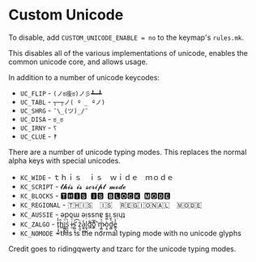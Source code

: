 # Custom Unicode

To disable, add `CUSTOM_UNICODE_ENABLE = no` to the keymap's `rules.mk`.

This disables all of the various implementations of unicode, enables the common unicode core, and allows usage.

In addition to a number of unicode keycodes:

* `UC_FLIP` - `(ノಠ痊ಠ)ノ彡┻━┻`
* `UC_TABL` - `┬─┬ノ( º _ ºノ)`
* `UC_SHRG` - `¯\_(ツ)_/¯`
* `UC_DISA` -  `ಠ_ಠ`
* `UC_IRNY` - `⸮`
* `UC_CLUE` - `‽`

There are a number of unicode typing modes. This replaces the normal alpha keys with special unicodes.

* `KC_WIDE` - ｔｈｉｓ ｉｓ ｗｉｄｅ ｍｏｄｅ
* `KC_SCRIPT` - 𝓽𝓱𝓲𝓼 𝓲𝓼 𝓼𝓬𝓻𝓲𝓹𝓽 𝓶𝓸𝓭𝓮
* `KC_BLOCKS` - 🆃🅷🅸🆂 🅸🆂 🅱🅻🅾🅲🅺 🅼🅾🅳🅴
* `KC_REGIONAL` - 🇹‌‌🇭‌‌🇮‌‌🇸‌‌ ‌‌🇮‌‌🇸‌‌ ‌‌🇷‌‌🇪‌‌🇬‌‌🇮‌‌🇴‌‌🇳‌‌🇦‌‌🇱‌‌ ‌‌🇲‌‌🇴‌‌🇩‌‌🇪‌‌
* `KC_AUSSIE` - ǝpoɯ ǝᴉssnɐ sᴉ sᴉɥʇ
* `KC_ZALGO` - t̨͕͙̺͍͐̾ĥ̻ï̳̻̗̜͔ͦs͎̠͈͓͗̀ i̶̫ͭ̆s̛̫̻̜̝͑͡ z̩͈̠͗a͚̜̓͜l͈̟g͋͢͝ò͚ͥ͘͡͞ ḿ̴̡̻̼̔ͪò͔̭̿ͪ̍ḏ̻̊̄̈e̳͕̤ͣͯ
* `KC_NOMODE` - this is the normal typing mode with no unicode glyphs

Credit goes to ridingqwerty and tzarc for the unicode typing modes.

